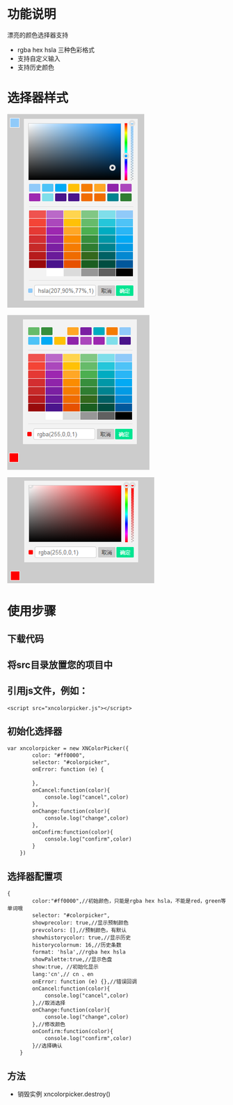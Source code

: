 # 功能说明
漂亮的颜色选择器支持 
+ rgba hex hsla 三种色彩格式
+ 支持自定义输入
+ 支持历史颜色

# 选择器样式
![avatar](https://raw.githubusercontent.com/fanaiai/xncolorpicker/main/1.png)

![avatar](https://raw.githubusercontent.com/fanaiai/xncolorpicker/main/2.png)

![avatar](https://raw.githubusercontent.com/fanaiai/xncolorpicker/main/3.png)

# 使用步骤
## 下载代码
## 将src目录放置您的项目中
## 引用js文件，例如：
    <script src="xncolorpicker.js"></script>
    
## 初始化选择器
    var xncolorpicker = new XNColorPicker({
            color: "#ff0000", 
            selector: "#colorpicker",
            onError: function (e) {
    
            },
            onCancel:function(color){
                console.log("cancel",color)
            },
            onChange:function(color){
                console.log("change",color)
            },
            onConfirm:function(color){
                console.log("confirm",color)
            }
        })
        
## 选择器配置项
    {
            color:"#ff0000",//初始颜色，只能是rgba hex hsla，不能是red，green等单词哦
            selector: "#colorpicker",
            showprecolor: true,//显示预制颜色
            prevcolors: [],//预制颜色，有默认
            showhistorycolor: true,//显示历史
            historycolornum: 16,//历史条数
            format: 'hsla',//rgba hex hsla
            showPalette:true,//显示色盘
            show:true, //初始化显示
            lang:'cn',// cn 、en
            onError: function (e) {},//错误回调
            onCancel:function(color){
                console.log("cancel",color)
            },//取消选择
            onChange:function(color){
                console.log("change",color)
            },//修改颜色
            onConfirm:function(color){
                console.log("confirm",color)
            }//选择确认
        }

## 方法
+ 销毁实例 xncolorpicker.destroy()
